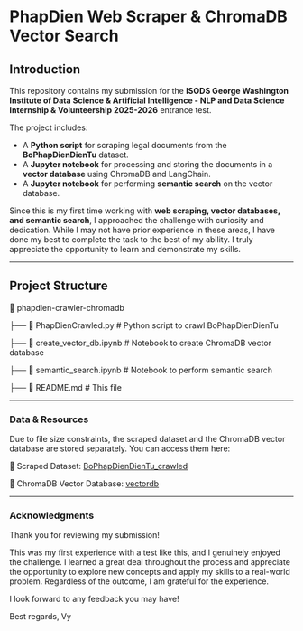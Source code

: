 # PhapDien Web Scraper & ChromaDB Vector Search

## Introduction

This repository contains my submission for the **ISODS George Washington Institute of Data Science & Artificial Intelligence - NLP and Data Science Internship & Volunteership 2025-2026** entrance test. 

The project includes:
- A **Python script** for scraping legal documents from the **BoPhapDienDienTu** dataset.
- A **Jupyter notebook** for processing and storing the documents in a **vector database** using ChromaDB and LangChain.
- A **Jupyter notebook** for performing **semantic search** on the vector database.

Since this is my first time working with **web scraping, vector databases, and semantic search**, I approached the challenge with curiosity and dedication. While I may not have prior experience in these areas, I have done my best to complete the task to the best of my ability. I truly appreciate the opportunity to learn and demonstrate my skills. 

---

## Project Structure
📂 phapdien-crawler-chromadb

├── 📜 PhapDienCrawled.py  # Python script to crawl BoPhapDienDienTu

├── 📓 create_vector_db.ipynb  # Notebook to create ChromaDB vector database

├── 📓 semantic_search.ipynb  # Notebook to perform semantic search

├── 📄 README.md  # This file

---
### Data & Resources
Due to file size constraints, the scraped dataset and the ChromaDB vector database are stored separately. You can access them here:

📂 Scraped Dataset: [BoPhapDienDienTu_crawled](https://drive.google.com/drive/folders/1CU36X1BlN25HET-oiZUatTNVbghaeKuv?usp=sharing)

📂 ChromaDB Vector Database: [vectordb](https://drive.google.com/drive/folders/1GxS4vAZ5ov77icsnugBX5W4h-CgHiJDQ?usp=sharing)

---
### Acknowledgments
Thank you for reviewing my submission!

This was my first experience with a test like this, and I genuinely enjoyed the challenge. I learned a great deal throughout the process and appreciate the opportunity to explore new concepts and apply my skills to a real-world problem. Regardless of the outcome, I am grateful for the experience.

I look forward to any feedback you may have!

Best regards,
Vy
